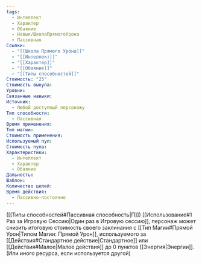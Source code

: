 ```yaml
---
tags:
  - Интеллект
  - Характер
  - Обаяние
  - Навык/ШколаПрямогоУрона
  - Пассивная
Ссылки:
  - "[[Школа Прямого Урона]]"
  - "[[Интеллект]]"
  - "[[Характер]]"
  - "[[Обаяние]]"
  - "[[Типы способностей]]"
Стоимость: "25"
Стоимость выкупа: 
Уровни: 
Связанные навыки: 
Источник:
  - Любой доступный персонажу
Тип способности:
  - Пассивная
Время применения: 
Тип магии: 
Стоимость применения: 
Используемый пул: 
Стоимость пула: 
Характеристики:
  - Интеллект
  - Характер
  - Обаяние
Дальность: 
Шаблон: 
Количество целей: 
Время действия:
  - Пассивно-постоянно
---
```

([[Типы способностей#Пассивная способность|П]]) [[Использование#1 Раз за Игровую Сессию|Один раз в Игровую сессию]], персонаж может снизить итоговую стоимость своего заклинания с [[Тип Магии#Прямой Урон|Типом Магии: Прямой Урон]], используемого за [[Действия#Стандартное действие|Стандартное]] или [[Действия#Малое|Малое действия]] до 0 пунктов [[Энергия|Энергии]]. (Или иного ресурса, если используется другой) 